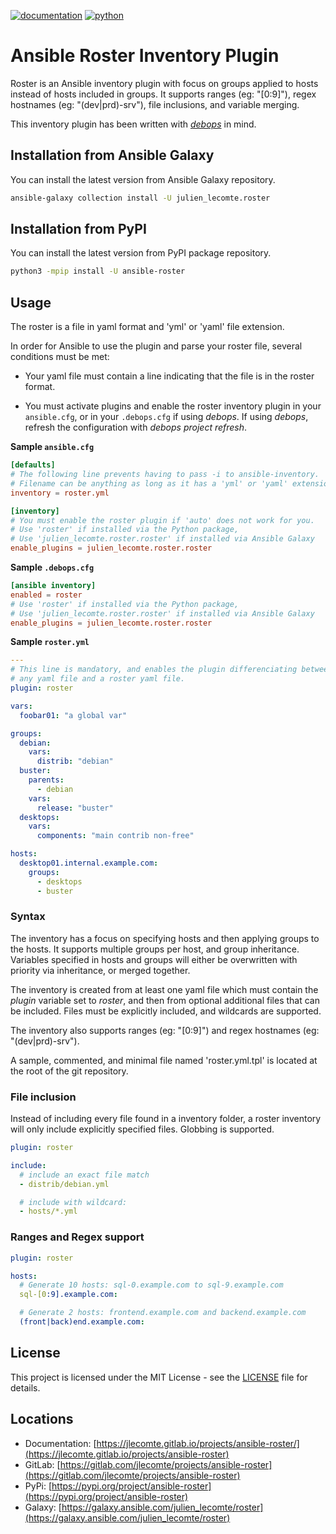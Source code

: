 [![documentation](https://img.shields.io/badge/documentation-html-informational)](https://jlecomte.gitlab.io/projects/ansible-roster)
[![python](https://img.shields.io/badge/python-3.6%20%7C%203.7%20%7C%203.8-informational)](https://pypi.org/project/ansible-roster)

# Ansible Roster Inventory Plugin

Roster is an Ansible inventory plugin with focus on groups applied to hosts instead of hosts included in groups. It supports ranges (eg: "[0:9]"), regex hostnames (eg: "(dev|prd)-srv"), file inclusions, and variable merging.

This inventory plugin has been written with [*debops*](https://docs.debops.org/en/master/) in mind.

## Installation from Ansible Galaxy

You can install the latest version from Ansible Galaxy repository.

~~~bash
ansible-galaxy collection install -U julien_lecomte.roster
~~~

## Installation from PyPI

You can install the latest version from PyPI package repository.

~~~bash
python3 -mpip install -U ansible-roster
~~~

## Usage

The roster is a file in yaml format and 'yml' or 'yaml' file extension.

In order for Ansible to use the plugin and parse your roster file, several conditions must be met:

* Your yaml file must contain a line indicating that the file is in the roster format.

* You must activate plugins and enable the roster inventory plugin in your `ansible.cfg`, or in your `.debops.cfg` if using *debops*. If using *debops*, refresh the configuration with *debops project refresh*.

**Sample `ansible.cfg`**

~~~toml
[defaults]
# The following line prevents having to pass -i to ansible-inventory.
# Filename can be anything as long as it has a 'yml' or 'yaml' extension although
inventory = roster.yml

[inventory]
# You must enable the roster plugin if 'auto' does not work for you.
# Use 'roster' if installed via the Python package,
# Use 'julien_lecomte.roster.roster' if installed via Ansible Galaxy
enable_plugins = julien_lecomte.roster.roster
~~~

**Sample `.debops.cfg`**

~~~toml
[ansible inventory]
enabled = roster
# Use 'roster' if installed via the Python package,
# Use 'julien_lecomte.roster.roster' if installed via Ansible Galaxy
enable_plugins = julien_lecomte.roster.roster
~~~

**Sample `roster.yml`**

~~~yaml
---
# This line is mandatory, and enables the plugin differenciating between
# any yaml file and a roster yaml file.
plugin: roster

vars:
  foobar01: "a global var"

groups:
  debian:
    vars:
      distrib: "debian"
  buster:
    parents:
      - debian
    vars:
      release: "buster"
  desktops:
    vars:
      components: "main contrib non-free"

hosts:
  desktop01.internal.example.com:
    groups:
      - desktops
      - buster
~~~

### Syntax

The inventory has a focus on specifying hosts and then applying groups to the hosts. It supports multiple groups per host, and group inheritance. Variables specified in hosts and groups will either be overwritten with priority via inheritance, or merged together.

The inventory is created from at least one yaml file which must contain the *plugin* variable set to *roster*, and then from optional additional files that can be included. Files must be explicitly included, and wildcards are supported.

The inventory also supports ranges (eg: "[0:9]") and regex hostnames (eg: "(dev|prd)-srv").

A sample, commented, and minimal file named 'roster.yml.tpl' is located at the root of the git repository.

### File inclusion

Instead of including every file found in a inventory folder, a roster inventory will only include explicitly specified files. Globbing is supported.

~~~yaml
plugin: roster

include:
  # include an exact file match
  - distrib/debian.yml

  # include with wildcard:
  - hosts/*.yml
~~~

### Ranges and Regex support

~~~yaml
plugin: roster

hosts:
  # Generate 10 hosts: sql-0.example.com to sql-9.example.com
  sql-[0:9].example.com:

  # Generate 2 hosts: frontend.example.com and backend.example.com
  (front|back)end.example.com:
~~~

## License

This project is licensed under the MIT License - see the [LICENSE](LICENSE) file for details.

## Locations

  * Documentation: [https://jlecomte.gitlab.io/projects/ansible-roster/](https://jlecomte.gitlab.io/projects/ansible-roster)
  * GitLab: [https://gitlab.com/jlecomte/projects/ansible-roster](https://gitlab.com/jlecomte/projects/ansible-roster)
  * PyPi: [https://pypi.org/project/ansible-roster](https://pypi.org/project/ansible-roster)
  * Galaxy: [https://galaxy.ansible.com/julien_lecomte/roster](https://galaxy.ansible.com/julien_lecomte/roster)

